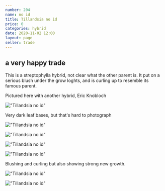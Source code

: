 ```yaml
---
number: 204
name: no id
title: Tillandsia no id
price: 0
categories: hybrid
date: 2020-11-02 12:00
layout: page
seller: trade
---
```


## a very happy trade

This is a streptophylla hybrid, not clear what the other parent is. It put on a serious blush under the grow loghts, and is curling up to resemble its famous parent.

Pictured here with another hybrid, Eric Knobloch

!["Tillandsia no id"](/i/IMG_1307.jpeg "Tillandsia no id")

Very dark leaf bases, but that's hard to photograph

!["Tillandsia no id"](/i/IMG_1371.jpeg "Tillandsia no id")

!["Tillandsia no id"](/i/IMG_1372.jpeg "Tillandsia no id")

!["Tillandsia no id"](/i/IMG_1373.jpeg "Tillandsia no id")

!["Tillandsia no id"](/i/IMG_1374.jpeg "Tillandsia no id")

Blushing and curling but also showing strong new growth.

!["Tillandsia no id"](/i/IMG_1429.jpeg "Tillandsia no id")

!["Tillandsia no id"](/i/IMG_1430.jpeg "Tillandsia no id")
